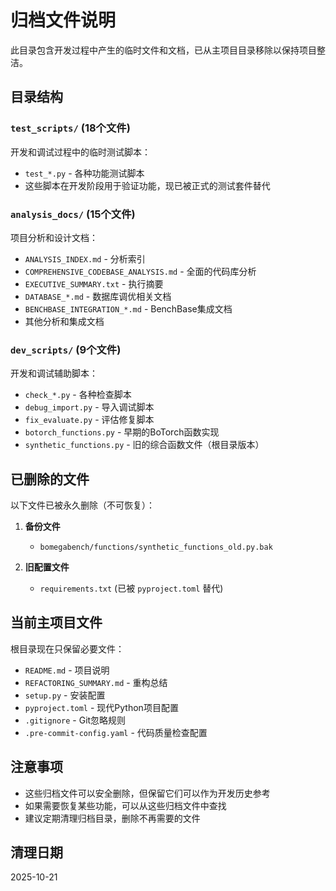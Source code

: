 # 归档文件说明

此目录包含开发过程中产生的临时文件和文档，已从主项目目录移除以保持项目整洁。

## 目录结构

### `test_scripts/` (18个文件)
开发和调试过程中的临时测试脚本：
- `test_*.py` - 各种功能测试脚本
- 这些脚本在开发阶段用于验证功能，现已被正式的测试套件替代

### `analysis_docs/` (15个文件)
项目分析和设计文档：
- `ANALYSIS_INDEX.md` - 分析索引
- `COMPREHENSIVE_CODEBASE_ANALYSIS.md` - 全面的代码库分析
- `EXECUTIVE_SUMMARY.txt` - 执行摘要
- `DATABASE_*.md` - 数据库调优相关文档
- `BENCHBASE_INTEGRATION_*.md` - BenchBase集成文档
- 其他分析和集成文档

### `dev_scripts/` (9个文件)
开发和调试辅助脚本：
- `check_*.py` - 各种检查脚本
- `debug_import.py` - 导入调试脚本
- `fix_evaluate.py` - 评估修复脚本
- `botorch_functions.py` - 早期的BoTorch函数实现
- `synthetic_functions.py` - 旧的综合函数文件（根目录版本）

## 已删除的文件

以下文件已被永久删除（不可恢复）：

1. **备份文件**
   - `bomegabench/functions/synthetic_functions_old.py.bak`

2. **旧配置文件**
   - `requirements.txt` (已被 `pyproject.toml` 替代)

## 当前主项目文件

根目录现在只保留必要文件：
- `README.md` - 项目说明
- `REFACTORING_SUMMARY.md` - 重构总结
- `setup.py` - 安装配置
- `pyproject.toml` - 现代Python项目配置
- `.gitignore` - Git忽略规则
- `.pre-commit-config.yaml` - 代码质量检查配置

## 注意事项

- 这些归档文件可以安全删除，但保留它们可以作为开发历史参考
- 如果需要恢复某些功能，可以从这些归档文件中查找
- 建议定期清理归档目录，删除不再需要的文件

## 清理日期

2025-10-21
